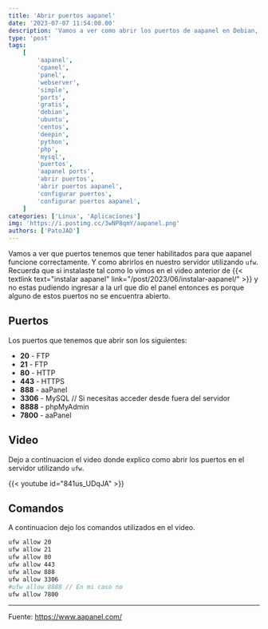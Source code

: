 ```yaml
---
title: 'Abrir puertos aapanel'
date: '2023-07-07 11:54:00.00'
description: 'Vamos a ver como abrir los puertos de aapanel en Debian, Ubuntu y Centos. De una forma simple y rapida.'
type: 'post'
tags:
    [
        'aapanel',
        'cpanel',
        'panel',
        'webserver',
        'simple',
        'ports',
        'gratis',
        'debian',
        'ubuntu',
        'centos',
        'deepin',
        'python',
        'php',
        'mysql',
        'puertos',
        'aapanel ports',
        'abrir puertos',
        'abrir puertos aapanel',
        'configurar puertos',
        'configurar puertos aapanel',
    ]
categories: ['Linux', 'Aplicaciones']
img: 'https://i.postimg.cc/3wNP8qmY/aapanel.png'
authors: ['PatoJAD']
---
```


Vamos a ver que puertos tenemos que tener habilitados para que aapanel funcione correctamente. Y como abrirlos en nuestro servidor utilizando `ufw`. Recuerda que si instalaste tal como lo vimos en el video anterior de {{< textlink text="instalar aapanel" link="/post/2023/06/instalar-aapanel/" >}} y no estas pudiendo ingresar a la url que dio el panel entonces es porque alguno de estos puertos no se encuentra abierto.

## Puertos

Los puertos que tenemos que abrir son los siguientes:

-   **20** - FTP
-   **21** - FTP
-   **80** - HTTP
-   **443** - HTTPS
-   **888** - aaPanel
-   **3306** - MySQL // Si necesitas acceder desde fuera del servidor
-   **8888** - phpMyAdmin
-   **7800** - aaPanel

## Video

Dejo a continuacion el video donde explico como abrir los puertos en el servidor utilizando `ufw`.

{{< youtube id="841us_UDqJA" >}}

## Comandos

A continuacion dejo los comandos utilizados en el video.

```bash
ufw allow 20
ufw allow 21
ufw allow 80
ufw allow 443
ufw allow 888
ufw allow 3306
#ufw allow 8888 // En mi caso no
ufw allow 7800
```

---

Fuente: https://www.aapanel.com/
